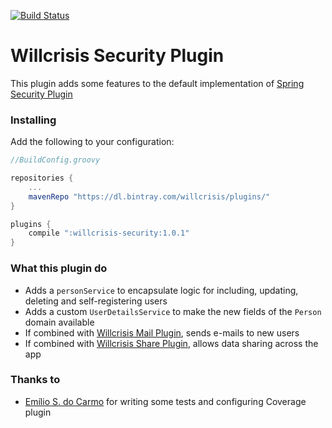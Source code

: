 [![Build Status](https://travis-ci.org/willcrisis/willcrisis-security.svg)](https://travis-ci.org/willcrisis/willcrisis-security)

# Willcrisis Security Plugin #

This plugin adds some features to the default implementation of [Spring Security Plugin](https://github.com/grails/spring-security-plugin)

### Installing ###

Add the following to your configuration:

```Groovy
//BuildConfig.groovy

repositories {
    ...
    mavenRepo "https://dl.bintray.com/willcrisis/plugins/"
}

plugins {
    compile ":willcrisis-security:1.0.1"
}
```

### What this plugin do ###

* Adds a `personService` to encapsulate logic for including, updating, deleting and self-registering users
* Adds a custom `UserDetailsService` to make the new fields of the `Person` domain available
* If combined with [Willcrisis Mail Plugin](https://github.com/willcrisis/willcrisis-mail), sends e-mails to new users
* If combined with [Willcrisis Share Plugin](https://github.com/willcrisis/willcrisis-share), allows data sharing across
the app

### Thanks to ###

* [Emílio S. do Carmo](https://github.com/emilio2hd) for writing some tests and configuring Coverage plugin
